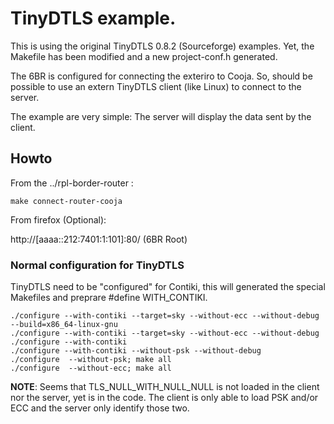 # TinyDTLS example. 

This is using the original TinyDTLS 0.8.2 (Sourceforge) examples. Yet, the 
Makefile has been modified and a new project-conf.h generated.

The 6BR is configured for connecting the exteriro to Cooja. 
So, should be possible to use an extern TinyDTLS client (like Linux) to connect
to the server.

The example are very simple: The server will display the data sent by the 
client.

## Howto

From the ../rpl-border-router :

	make connect-router-cooja

From firefox (Optional): 

   http://[aaaa::212:7401:1:101]:80/ (6BR Root)


### Normal configuration for TinyDTLS 

TinyDTLS need to be "configured" for Contiki, this will generated the special Makefiles and preprare #define WITH_CONTIKI. 

    ./configure --with-contiki --target=sky --without-ecc --without-debug --build=x86_64-linux-gnu
    ./configure --with-contiki --target=sky --without-ecc --without-debug 
    ./configure --with-contiki
    ./configure --with-contiki --without-psk --without-debug
    ./configure  --without-psk; make all
    ./configure  --without-ecc; make all

  __NOTE__: Seems that TLS_NULL_WITH_NULL_NULL is not loaded in the client nor the server, yet is in the code.
  The client is only able to load PSK and/or ECC and the server only identify those two. 